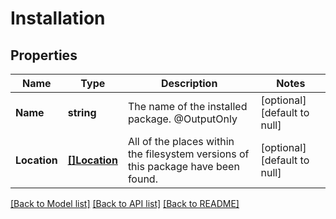 # Installation

## Properties
Name | Type | Description | Notes
------------ | ------------- | ------------- | -------------
**Name** | **string** | The name of the installed package. @OutputOnly | [optional] [default to null]
**Location** | [**[]Location**](Location.md) | All of the places within the filesystem versions of this package have been found. | [optional] [default to null]

[[Back to Model list]](../README.md#documentation-for-models) [[Back to API list]](../README.md#documentation-for-api-endpoints) [[Back to README]](../README.md)


